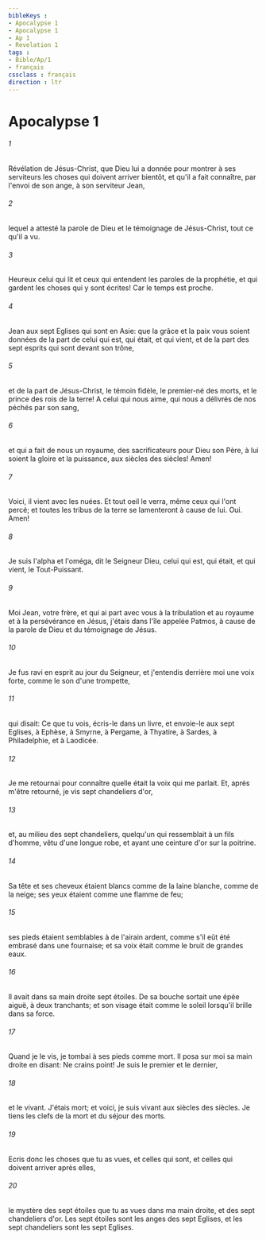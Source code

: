```yaml
---
bibleKeys : 
- Apocalypse 1
- Apocalypse 1
- Ap 1
- Revelation 1
tags : 
- Bible/Ap/1
- français
cssclass : français
direction : ltr
---
```


# Apocalypse 1

###### 1
Révélation de Jésus-Christ, que Dieu lui a donnée pour montrer à ses serviteurs les choses qui doivent arriver bientôt, et qu'il a fait connaître, par l'envoi de son ange, à son serviteur Jean,
###### 2
lequel a attesté la parole de Dieu et le témoignage de Jésus-Christ, tout ce qu'il a vu.
###### 3
Heureux celui qui lit et ceux qui entendent les paroles de la prophétie, et qui gardent les choses qui y sont écrites! Car le temps est proche.
###### 4
Jean aux sept Eglises qui sont en Asie: que la grâce et la paix vous soient données de la part de celui qui est, qui était, et qui vient, et de la part des sept esprits qui sont devant son trône,
###### 5
et de la part de Jésus-Christ, le témoin fidèle, le premier-né des morts, et le prince des rois de la terre! A celui qui nous aime, qui nous a délivrés de nos péchés par son sang,
###### 6
et qui a fait de nous un royaume, des sacrificateurs pour Dieu son Père, à lui soient la gloire et la puissance, aux siècles des siècles! Amen!
###### 7
Voici, il vient avec les nuées. Et tout oeil le verra, même ceux qui l'ont percé; et toutes les tribus de la terre se lamenteront à cause de lui. Oui. Amen!
###### 8
Je suis l'alpha et l'oméga, dit le Seigneur Dieu, celui qui est, qui était, et qui vient, le Tout-Puissant.
###### 9
Moi Jean, votre frère, et qui ai part avec vous à la tribulation et au royaume et à la persévérance en Jésus, j'étais dans l'île appelée Patmos, à cause de la parole de Dieu et du témoignage de Jésus.
###### 10
Je fus ravi en esprit au jour du Seigneur, et j'entendis derrière moi une voix forte, comme le son d'une trompette,
###### 11
qui disait: Ce que tu vois, écris-le dans un livre, et envoie-le aux sept Eglises, à Ephèse, à Smyrne, à Pergame, à Thyatire, à Sardes, à Philadelphie, et à Laodicée.
###### 12
Je me retournai pour connaître quelle était la voix qui me parlait. Et, après m'être retourné, je vis sept chandeliers d'or,
###### 13
et, au milieu des sept chandeliers, quelqu'un qui ressemblait à un fils d'homme, vêtu d'une longue robe, et ayant une ceinture d'or sur la poitrine.
###### 14
Sa tête et ses cheveux étaient blancs comme de la laine blanche, comme de la neige; ses yeux étaient comme une flamme de feu;
###### 15
ses pieds étaient semblables à de l'airain ardent, comme s'il eût été embrasé dans une fournaise; et sa voix était comme le bruit de grandes eaux.
###### 16
Il avait dans sa main droite sept étoiles. De sa bouche sortait une épée aiguë, à deux tranchants; et son visage était comme le soleil lorsqu'il brille dans sa force.
###### 17
Quand je le vis, je tombai à ses pieds comme mort. Il posa sur moi sa main droite en disant: Ne crains point! Je suis le premier et le dernier,
###### 18
et le vivant. J'étais mort; et voici, je suis vivant aux siècles des siècles. Je tiens les clefs de la mort et du séjour des morts.
###### 19
Ecris donc les choses que tu as vues, et celles qui sont, et celles qui doivent arriver après elles,
###### 20
le mystère des sept étoiles que tu as vues dans ma main droite, et des sept chandeliers d'or. Les sept étoiles sont les anges des sept Eglises, et les sept chandeliers sont les sept Eglises.
